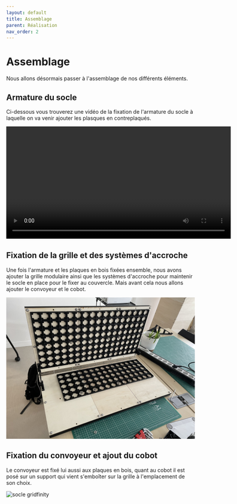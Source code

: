 ```yaml
---
layout: default
title: Assemblage
parent: Réalisation
nav_order: 2
---
```


# Assemblage

Nous allons désormais passer à l'assemblage de nos différents éléments.

## Armature du socle

Ci-dessous vous trouverez une vidéo de la fixation de l'armature du socle à laquelle on va venir ajouter les plasques en contreplaqués.

<video width="600" controls>
  <source src="../shared-assets/video/video_armature.mp4" type="video/mp4">
</video>

## Fixation de la grille et des systèmes d'accroche

Une fois l'armature et les plaques en bois fixées ensemble, nous avons ajouter la grille modulaire ainsi que les systèmes d'accroche pour maintenir le socle en place pour le fixer au couvercle.
Mais avant cela nous allons ajouter le convoyeur et le cobot.

![socle gridfinity](../shared-assets/images/socle_gridfinity.jpeg)

## Fixation du convoyeur et ajout du cobot

Le convoyeur est fixé lui aussi aux plaques en bois, quant au cobot il est posé sur un support qui vient s'emboîter sur la grille à l'emplacement de son choix.

![socle gridfinity](../shared-assets/images/montage_final.png)
